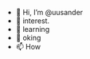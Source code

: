 - 👋 Hi, I’m @uusander
- 👀 interest.
- 🌱 learning
- 💞️ oking
- 📫 How

<!---
uusander/uusander is a ✨ special ✨ repository because its `README.md` (this file) appears on your GitHub profile.
You can click the Preview link to take a look at your changes.
--->

